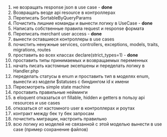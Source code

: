 1. не возращать response json в use case - **done**
2. Возвращать везде api resource в контроллерах
3. Переписать SortableByQueryParams
4. Почистить лишние команды и вынести логику в UseCase - **done**
5. Написать собственные правила request и response формата
6. Переписать merchant user access - **done**
7. вынести оставшиеся контроллеры в use cases
8. почистить ненужные services, controllers, exceptions, models, traits, migrations, routes
9. проставить во всех классах declare(strict_types=1) - **done**
10. проставить типы принимаемых и возвращаемых переменных
11. начать писать кастомные эксепшены и переделать логику в Handler.php
12. переделать статусы в enum и проставить тип в моделях enum, вынести из модели $statuses с биндингом id к имени
13. Пересмотреть simple state machine
14. проставить правильные нейминги
15. в eloquent отказаться от fillable, hidden и getters в пользу api resources и use cases
16. отказаться от кастомного user в контроллерах и роутах
17. контракт между бек ту бек запросам
18. почистить миграции, настроить правильно
20. всю логику из моделей не связанной с этой моделью вынести в use case (пример сохранение файлов)
